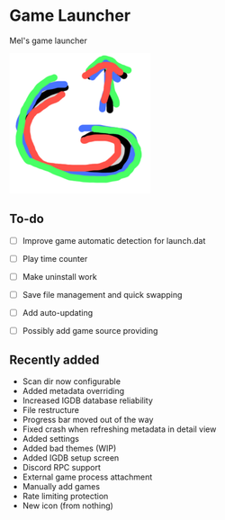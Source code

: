 # Game Launcher
 Mel's game launcher



<img src="Assets/gamelauncher.png" style="zoom:50%;" />




## To-do
- [ ] Improve game automatic detection for launch.dat
- [ ] Play time counter
- [ ] Make uninstall work
- [ ] Save file management and quick swapping
- [ ] Add auto-updating
- [ ] Possibly add game source providing



## Recently added

- Scan dir now configurable
- Added metadata overriding
- Increased IGDB database reliability
- File restructure
- Progress bar moved out of the way
- Fixed crash when refreshing metadata in detail view
- Added settings
- Added bad themes (WIP)
- Added IGDB setup screen
- Discord RPC support
- External game process attachment
- Manually add games
- Rate limiting protection
- New icon (from nothing)
